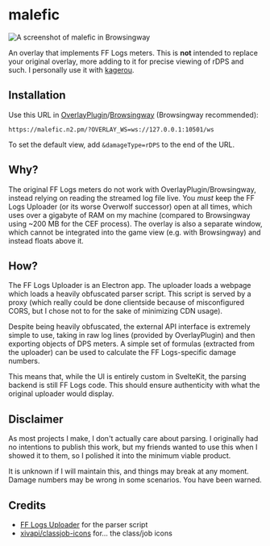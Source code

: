 # malefic

![A screenshot of malefic in Browsingway](https://fxdiscord.com/i/qqo79mmo.png)

An overlay that implements FF Logs meters. This is **not** intended to replace your original overlay, more adding to it for precise viewing of rDPS and such. I personally use it with [kagerou](https://github.com/hibiyasleep/kagerou).

## Installation

Use this URL in [OverlayPlugin](https://github.com/OverlayPlugin/OverlayPlugin)/[Browsingway](https://github.com/Styr1x/Browsingway) (Browsingway recommended):

```text
https://malefic.n2.pm/?OVERLAY_WS=ws://127.0.0.1:10501/ws
```

To set the default view, add `&damageType=rDPS` to the end of the URL.

## Why?

The original FF Logs meters do not work with OverlayPlugin/Browsingway, instead relying on reading the streamed log file live. You *must* keep the FF Logs Uploader (or its worse Overwolf successor) open at all times, which uses over a gigabyte of RAM on my machine (compared to Browsingway using ~200 MB for the CEF process). The overlay is also a separate window, which cannot be integrated into the game view (e.g. with Browsingway) and instead floats above it.

## How?

The FF Logs Uploader is an Electron app. The uploader loads a webpage which loads a heavily obfuscated parser script. This script is served by a proxy (which really could be done clientside because of misconfigured CORS, but I chose not to for the sake of minimizing CDN usage).

Despite being heavily obfuscated, the external API interface is extremely simple to use, taking in raw log lines (provided by OverlayPlugin) and then exporting objects of DPS meters. A simple set of formulas (extracted from the uploader) can be used to calculate the FF Logs-specific damage numbers.

This means that, while the UI is entirely custom in SvelteKit, the parsing backend is still FF Logs code. This should ensure authenticity with what the original uploader would display.

## Disclaimer

As most projects I make, I don't actually care about parsing. I originally had no intentions to publish this work, but my friends wanted to use this when I showed it to them, so I polished it into the minimum viable product.

It is unknown if I will maintain this, and things may break at any moment. Damage numbers may be wrong in some scenarios. You have been warned.

## Credits

- [FF Logs Uploader](https://www.fflogs.com/client/download) for the parser script
- [xivapi/classjob-icons](https://github.com/xivapi/classjob-icons) for... the class/job icons
